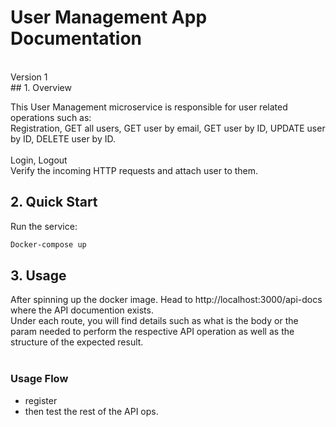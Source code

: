 # User Management App Documentation 
<br/>
Version 1
<br/>
## 1. Overview

This User Management microservice is responsible for user related operations such as: 
<br/>
Registration, GET all users, GET user by email, GET user by ID, UPDATE user by ID, DELETE user by ID. <br/> <br/>
Login, Logout <br/>
Verify the incoming HTTP requests and attach user to them.<br/>

## 2. Quick Start
Run the service: <br/>
```bash 
Docker-compose up
```

## 3. Usage
After spinning up the docker image. Head to http://localhost:3000/api-docs where the API documention exists. <br/> 
Under each route, you will find details such as what is the body or the param needed to perform the respective API operation as well as the structure of the expected result. <br/> <br/>

### Usage Flow
- register
- then test the rest of the API ops. 

